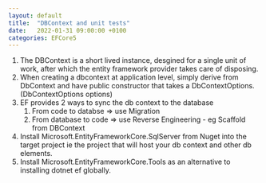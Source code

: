 ```yaml
---
layout: default
title:  "DBContext and unit tests"
date:   2022-01-31 09:00:00 +0100
categories: EFCore5
---
```


1) The DBContext is a short lived instance, desgined for a single unit of work, after which the entity framework provider takes care of disposing.
2) When creating a dbcontext at application level, simply derive from DbContext and have public constructor that takes a DbContextOptions.  (DbContextOptions options)
3) EF provides 2 ways to sync the db context to the database
    1) From code to databse => use Migration
    2) From database to code => use Reverse Engineering - eg Scaffold from DBContext
4) Install Microsoft.EntityFrameworkCore.SqlServer from Nuget into the target project ie the project that will host your db context and other db elements.
5) Install Microsoft.EntityFrameworkCore.Tools as an alternative to installing dotnet ef globally.
